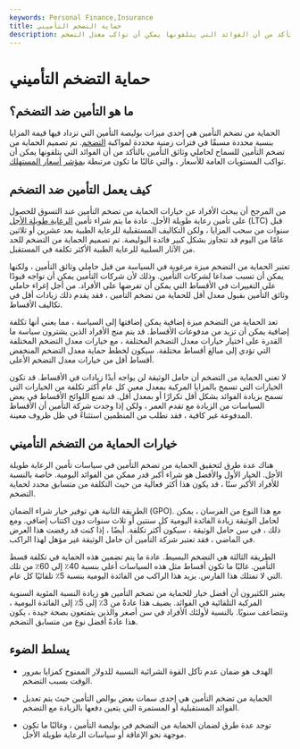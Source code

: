 ```yaml
---
keywords: Personal Finance,Insurance
title: حماية التضخم التأميني
description: تم تصميم الحماية من تضخم التأمين للسماح لحاملي وثائق التأمين بالتأكد من أن الفوائد التي يتلقونها يمكن أن تواكب معدل التضخم.
---
```


# حماية التضخم التأميني
## ما هو التأمين ضد التضخم؟

الحماية من تضخم التأمين هي إحدى ميزات بوليصة التأمين التي تزداد فيها قيمة المزايا بنسبة محددة مسبقًا في فترات زمنية محددة لمواكبة [التضخم](/inflation). تم تصميم الحماية من تضخم التأمين للسماح لحاملي وثائق التأمين بالتأكد من أن الفوائد التي يتلقونها يمكن أن تواكب المستويات العامة للأسعار ، والتي غالبًا ما تكون مرتبطة [بمؤشر أسعار المستهلك](/consumerpriceindex).

## كيف يعمل التأمين ضد التضخم

من المرجح أن يبحث الأفراد عن خيارات الحماية من تضخم التأمين عند التسوق للحصول على تأمين رعاية طويلة الأجل. عادة ما يتم شراء تأمين [الرعاية طويلة الأجل](/ltcinsurance) (LTC) قبل سنوات من سحب المزايا ، ولكن التكاليف المستقبلية للرعاية الطبية بعد عشرين أو ثلاثين عامًا من اليوم قد تتجاوز بشكل كبير فائدة البوليصة. تم تصميم الحماية من التضخم للحد من الآثار السلبية للرعاية الطبية الأكثر تكلفة في المستقبل.

تعتبر الحماية من التضخم ميزة مرغوبة في السياسة من قبل حاملي وثائق التأمين ، ولكنها يمكن أن تسبب صداعا لشركات التأمين. وذلك لأن شركات التأمين يمكن أن تواجه قيودًا على التغييرات في الأقساط التي يمكن أن تفرضها على الأفراد. من أجل إغراء حاملي وثائق التأمين بقبول معدل أقل للحماية من تضخم التأمين ، فقد يقدم ذلك زيادات أقل في تكاليف الأقساط.

تعد الحماية من التضخم ميزة إضافية يمكن إضافتها إلى السياسة ، مما يعني أنها تكلفة إضافية يمكن أن تزيد من مدفوعات الأقساط. قد يتم منح الأفراد الذين يشترون سياسة ما القدرة على اختيار خيارات معدل التضخم المختلفة ، مع خيارات معدل التضخم المختلفة التي تؤدي إلى مبالغ أقساط مختلفة. سيكون لخطط حماية معدل التضخم المنخفض أقساط أقل من خيارات معدل التضخم الأعلى.

لا تعني الحماية من التضخم أن حامل الوثيقة لن يواجه أبدًا زيادات في الأقساط. قد تكون الخيارات التي تسمح بالمزايا المركبة بمعدل معين كل عام أكثر تكلفة من الخيارات التي تسمح بزيادة الفوائد بشكل أقل تكرارًا أو بمعدل أقل. قد تمنع اللوائح الأقساط في بعض السياسات من الزيادة مع تقدم العمر ، ولكن إذا وجدت شركة التأمين أن الأقساط المدفوعة غير كافية ، فقد تطلب من المنظمين استثناءً في ظل ظروف معينة.

## خيارات الحماية من التضخم التأميني

هناك عدة طرق لتحقيق الحماية من تضخم التأمين في سياسات تأمين الرعاية طويلة الأجل. الخيار الأول والأفضل هو شراء أكبر قدر ممكن من الفوائد اليومية. خاصة بالنسبة للأفراد الأكبر سنًا ، قد يكون هذا أكثر فعالية من حيث التكلفة من متسابق محدد لحماية التضخم.

الطريقة الثانية هي توفير خيار شراء الضمان (GPO). مع هذا النوع من الفرسان ، يمكن لحامل الوثيقة زيادة الفائدة اليومية كل سنتين أو ثلاث سنوات دون اكتتاب إضافي. ومع ذلك ، في سن حامل الوثيقة ، سيكون أكثر تكلفة. أيضًا ، إذا كنت قد رفضت هذا العرض في الماضي ، فقد تعتبر شركة التأمين أن حامل الوثيقة غير مؤهل لهذا الراكب.

الطريقة الثالثة هي التضخم البسيط. عادة ما يتم تضمين هذه الحماية في تكلفة قسط التأمين. غالبًا ما تكون أقساط مثل هذه السياسات أعلى بنسبة 40٪ إلى 60٪ من تلك التي لا تمتلك هذا الفارس. يزيد هذا الراكب من الفائدة اليومية بنسبة 5٪ تلقائيًا كل عام.

يعتبر الكثيرون أن أفضل خيار للحماية من تضخم التأمين هو زيادة النسبة المئوية السنوية المركبة التلقائية في الفوائد. يضيف هذا عادةً من 3٪ إلى 5٪ إلى الفائدة اليومية ، وتتضاعف سنويًا. بالنسبة لأولئك الأفراد في سن أصغر والذين يتمتعون بصحة جيدة ، يكون هذا عادةً أفضل نوع من متسابق التضخم.

## يسلط الضوء

- الهدف هو ضمان عدم تآكل القوة الشرائية النسبية للدولار الممنوح كمزايا بمرور الوقت بسبب التضخم.

- الحماية من تضخم التأمين هي إحدى سمات بعض بوالص التأمين حيث يتم تعديل الفوائد المستقبلية أو المستمرة التي يتعين دفعها بالزيادة مع التضخم.

- توجد عدة طرق لضمان الحماية من التضخم في بوليصة التأمين ، وغالبًا ما تكون موجهة نحو الإعاقة أو سياسات الرعاية طويلة الأجل.

